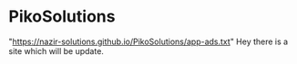 # PikoSolutions
"https://nazir-solutions.github.io/PikoSolutions/app-ads.txt"
Hey there is a site which will be update.
